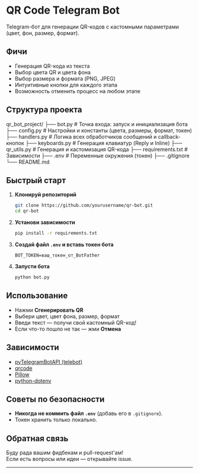 # QR Code Telegram Bot

Telegram-бот для генерации QR-кодов с кастомными параметрами (цвет, фон, размер, формат).

## Фичи

- Генерация QR-кода из текста
- Выбор цвета QR и цвета фона
- Выбор размера и формата (PNG, JPEG)
- Интуитивные кнопки для каждого этапа
- Возможность отменить процесс на любом этапе

## Структура проекта

qr_bot_project/
├── bot.py # Точка входа: запуск и инициализация бота
├── config.py # Настройки и константы (цвета, размеры, формат, токен)
├── handlers.py # Логика всех обработчиков сообщений и callback-кнопок
├── keyboards.py # Генерация клавиатур (Reply и Inline)
├── qr_utils.py # Генерация и кастомизация QR-кода
├── requirements.txt # Зависимости
├── .env # Переменные окружения (токен)
├── .gitignore
└── README.md

## Быстрый старт

1. **Клонируй репозиторий**
    ```bash
    git clone https://github.com/yourusername/qr-bot.git
    cd qr-bot
    ```

2. **Установи зависимости**
    ```bash
    pip install -r requirements.txt
    ```

3. **Создай файл `.env` и вставь токен бота**
    ```
    BOT_TOKEN=ваш_токен_от_BotFather
    ```

4. **Запусти бота**
    ```bash
    python bot.py
    ```

## Использование

- Нажми **Сгенерировать QR**
- Выбери цвет, цвет фона, размер, формат
- Введи текст — получи свой кастомный QR-код!
- Если что-то пошло не так — жми **Отмена**

## Зависимости

- [pyTelegramBotAPI (telebot)](https://pypi.org/project/pyTelegramBotAPI/)
- [qrcode](https://pypi.org/project/qrcode/)
- [Pillow](https://pypi.org/project/Pillow/)
- [python-dotenv](https://pypi.org/project/python-dotenv/)

## Советы по безопасности

- **Никогда не коммить файл `.env`** (добавь его в `.gitignore`).
- Токен хранить только локально.

## Обратная связь

Буду рада вашим фидбекам и pull-request'ам!  
Если есть вопросы или идеи — открывайте issue.

---